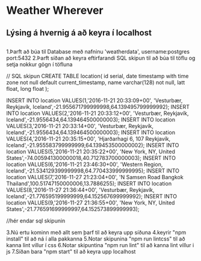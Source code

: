 # Weather Wherever

## Lýsing á hvernig á að keyra í localhost
##

1.Þarft að búa til Database með nafninu 'weatherdata', username:postgres port:5432
2.Þarft síðan að keyra eftirfarandi SQL skipun til að búa til töflu
og setja nokkur gögn í töfluna

// SQL skipun
CREATE TABLE location( id serial,
    date timestamp with time zone not null default current_timestamp,
    name varchar(128) not null,
    latt float,
    long float
    );

INSERT INTO location VALUES(1,'2016-11-21 20:33:09+00',	'Vesturbær, Reykjavík, Iceland',-21.955671799999998,64.139495799999992);
INSERT INTO location VALUES(2,'2016-11-21 20:33:12+00',	'Vesturbær, Reykjavík, Iceland',-21.9556434,64.139464500000003);
INSERT INTO location VALUES(3,'2016-11-21 20:33:14+00',	'Vesturbær, Reykjavík, Iceland',-21.9556434,64.139464500000003);
INSERT INTO location VALUES(4,'2016-11-21 20:35:15+00',	'Hjarðarhagi 6, 107 Reykjavík, Iceland',-21.955583799999999,64.139453500000002);
INSERT INTO location VALUES(5,'2016-11-21 20:35:22+00',	'New York, NY, United States',-74.005941300000018,40.712783700000003);
INSERT INTO location VALUES(6,'2016-11-21 23:46:30+00',	'Western Region, Iceland',-21.534129399999998,64.770433999999995);
INSERT INTO location VALUES(7,'2016-11-27 21:23:04+00',	'N Samsen Road Bangkok Thailand',100.51747150000006,13.7886255);
INSERT INTO location VALUES(8,'2016-11-27 21:36:44+00',	'Vesturbær, Reykjavík, Iceland',-21.776595199999999,64.152567699999992);
INSERT INTO location VALUES(9,'2016-11-27 21:36:55+00',	'New York, NY, United States',-21.776591699999997,64.152573899999993);


//hér endar sql skipunin

3.Nú ertu kominn með allt sem þarf til að keyra upp síðuna
4.keyrir "npm install" til að ná í alla pakkanna
5.Notar skipunina "npm run lintcss" til að kanna lint villur í css
6.Notar skipuntina "npm run lint" til að kanna lint villur i js
7.Síðan bara "npm start" til að keyra upp localhost
